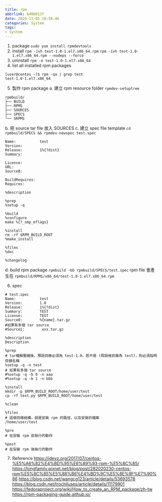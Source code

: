 ```yaml
---
title: rpm
abbrlink: b408013f
date: 2020-11-05 10:58:46
categories: System
tags:
- System
---
```

1. package
`sudo yum install rpmdevtools`
2. install
`rpm -ivh test-1.0-1.el7.x86_64.rpm`
`rpm -ivh test-1.0-1.el7.x86_64.rpm --nodeps --force`
3. uninstall
`rpm -e test-1.0-1.el7.x86_64`
4. list all installed rpm packages
```
[user@centos ~]$ rpm -qa | grep test
test-1.0-1.el7.x86_64
```
5. 製作 rpm package
a. 建立 rpm resource folder
`rpmdev-setuptree`
```
rpmbuild/
├── BUILD
├── RPMS
├── SOURCES
├── SPECS
└── SRPMS
```
b. 把 source tar file 放入 SOURCES
c. 建立 spec file template
`cd rpmbuild/SPECS && rpmdev-newspec test.spec`
```
Name:           test
Version:        
Release:        1%{?dist}
Summary:        

License:        
URL:            
Source0:        

BuildRequires:  
Requires:       

%description

%prep
%setup -q

%build
%configure
make %{?_smp_mflags}

%install
rm -rf $RPM_BUILD_ROOT
%make_install

%files
%doc

%changelog
```
d. build rpm package
`rpmbuild -bb rpmbuild/SPECS/test.spec`
rpm file 會產生在
`rpmbuild/RPMS/x86_64/test-1.0-1.el7.x86_64.rpm`

6. spec
```
# test.spec
Name:           test
Version:        1.0
Release:        1%{?dist}
Summary:        TEST
License:        TEST
Source0:        %{name}.tar.gz
#如果有多個 tar source
#Source1:        xxx.tar.gz

%description
Description

%prep
# tar檔解壓縮後，預設目錄必須為 test-1.0，若不是 (假設根目錄為 test)，則必須指明目錄名稱
%setup -q -n test
# 如果有多個 tar source
#%setup -q -b 0 -n aaa
#%setup -q -b 1 -n bbb

%install
mkdir -p $RPM_BUILD_ROOT/home/user/test
cp -rf test.py $RPM_BUILD_ROOT/home/user/test

%clean

%files
# 這個目錄結構，就是安裝 rpm 的路徑，以及安裝的檔案
/home/user/test

%pre
# 在安裝 rpm 前執行的動作

%post
# 在安裝 rpm 後執行的動作
```
7. Reference
https://idevz.org/2017/07/centos-%E5%A6%82%E4%BD%95%E6%89%93-rpm-%E5%8C%85/
https://longfamily.pixnet.net/blog/post/282020230-centos-rpm%E5%8C%85%E5%88%B6%E4%BD%9C%E5%8E%9F%E7%90%86
https://blog.csdn.net/wangcg123/article/details/53693578
https://blog.csdn.net/trochiluses/article/details/11179901
https://fedoraproject.org/wiki/How_to_create_an_RPM_package/zh-tw
https://rpm-packaging-guide.github.io/